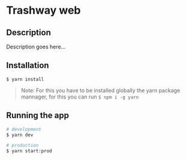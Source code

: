 # Trashway web

## Description
Description goes here...

## Installation
`$ yarn install`

> Note: For this you have to be installed globally the yarn package mannager, for this you can run `$ npm i -g yarn`

## Running the app
```bash
# development
$ yarn dev

# production
$ yarn start:prod
```